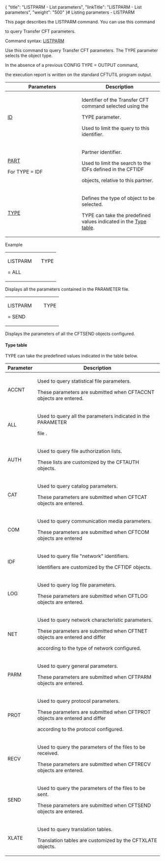 {
    "title": "LISTPARM - List parameters",
    "linkTitle": "LISTPARM - List parameters",
    "weight": "500"
}# <span id="kanchor79"></span><span id="Title"></span><span id="LISTPARM___Listing_CFT_parameters"></span>Listing parameters - LISTPARM

This page describes the LISTPARM command. You can use this command
to query Transfer CFT parameters.

Command syntax: [LISTPARM](../../../command_summary)

Use this command to query Transfer CFT parameters. The TYPE parameter selects the object type.

In the absence of a previous CONFIG TYPE = OUTPUT command,
the execution report is written on the standard CFTUTIL program output.

<table data-cellspacing="0">
<thead>
<tr class="header">
<th>Parameters</th>
<th>Description</th>
</tr>
</thead>
<tbody>
<tr class="odd" data-valign="top">
<td><p><a href="../../../command_summary/parameter_intro/id">ID</a> </p></td>
<td width="52.108%"><p>Identifier of the Transfer CFT command selected using the
TYPE parameter.</p>
<p>Used to limit the query to this identifier.</p></td>
</tr>
<tr class="even" data-valign="top">
<td><p><a href="../../../command_summary/parameter_intro/part">PART</a> </p>
<p>For TYPE = IDF</p></td>
<td width="52.108%"><p>Partner identifier.</p>
<p>Used to limit the search to the IDFs defined in the CFTIDF
objects, relative to this partner.</p></td>
</tr>
<tr class="odd" data-valign="top">
<td><p><a href="../../../command_summary/parameter_intro/type">TYPE</a></p></td>
<td width="52.108%"><p>Defines the type of object to be selected.</p>
<p>TYPE can take the predefined values indicated in the <a href="#type_table">Type table</a>.</p></td>
</tr>
</tbody>
</table>

Example

<table data-cellspacing="0">
<tbody>
<tr class="odd">
<td><p>LISTPARM       TYPE
= ALL</p></td>
</tr>
</tbody>
</table>

Displays all the parameters contained in the PARAMETER file.

<table data-cellspacing="0">
<tbody>
<tr class="odd">
<td><p>LISTPARM         TYPE
= SEND</p></td>
</tr>
</tbody>
</table>

Displays the parameters of all the CFTSEND objects configured.

#### <span id="Type_table"></span>Type table

TYPE can take the predefined values indicated in the table below.

<table data-cellspacing="0" width="90%">
<thead>
<tr class="header">
<th>Parameter</th>
<th>Description</th>
</tr>
</thead>
<tbody>
<tr class="odd">
<td><p>ACCNT </p></td>
<td><p>Used to query statistical file parameters.<br />
These parameters are submitted when CFTACCNT objects are entered.</p></td>
</tr>
<tr class="even">
<td><p>ALL </p></td>
<td><p>Used to query all the parameters indicated in the PARAMETER
file .</p></td>
</tr>
<tr class="odd">
<td><p>AUTH </p></td>
<td><p>Used to query file authorization lists.<br />
These lists are customized by the CFTAUTH objects. </p></td>
</tr>
<tr class="even">
<td><p>CAT </p></td>
<td><p>Used to query catalog parameters.<br />
These parameters are submitted when CFTCAT objects are entered.</p></td>
</tr>
<tr class="odd">
<td><p>COM </p></td>
<td><p>Used to query communication media parameters.<br />
These parameters are submitted when CFTCOM objects are entered </p></td>
</tr>
<tr class="even">
<td><p>IDF </p></td>
<td><p>Used to query file "network" identifiers.<br />
Identifiers are customized by the CFTIDF objects. </p></td>
</tr>
<tr class="odd">
<td><p>LOG </p></td>
<td><p>Used to query log file parameters.<br />
These parameters are submitted when CFTLOG objects are entered. </p></td>
</tr>
<tr class="even">
<td><p>NET </p></td>
<td><p>Used to query network characteristic parameters.<br />
These parameters are submitted when CFTNET objects are entered and differ
according to the type of network configured. </p></td>
</tr>
<tr class="odd">
<td><p>PARM </p></td>
<td><p>Used to query general parameters.<br />
These parameters are submitted when CFTPARM objects are entered. </p></td>
</tr>
<tr class="even">
<td><p>PROT </p></td>
<td><p>Used to query protocol parameters.<br />
These parameters are submitted when CFTPROT objects are entered and differ
according to the protocol configured. </p></td>
</tr>
<tr class="odd">
<td><p>RECV </p></td>
<td><p>Used to query the parameters of the files to be received.<br />
These parameters are submitted when CFTRECV objects are entered. </p></td>
</tr>
<tr class="even">
<td><p>SEND </p></td>
<td><p>Used to query the parameters of the files to be sent.<br />
These parameters are submitted when CFTSEND objects are entered.</p></td>
</tr>
<tr class="odd">
<td><p>XLATE </p></td>
<td><p>Used to query translation tables.<br />
Translation tables are customized by the CFTXLATE objects. </p></td>
</tr>
</tbody>
</table>
